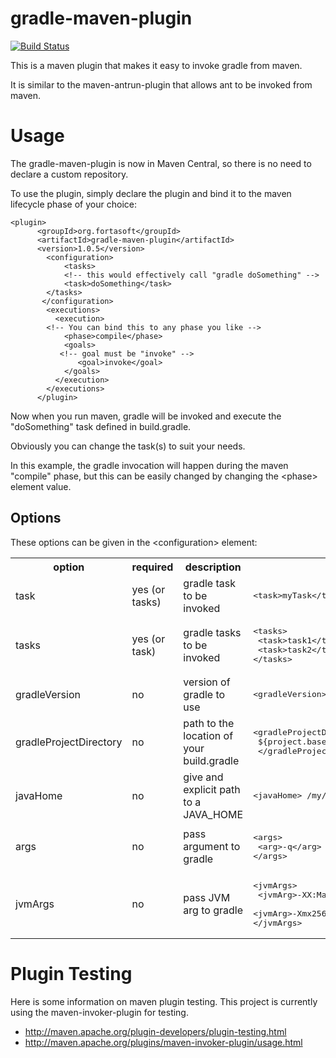 # gradle-maven-plugin

[![Build Status](https://secure.travis-ci.org/if6was9/gradle-maven-plugin.png?branch=master)](http://travis-ci.org/if6was9/gradle-maven-plugin)


This is a maven plugin that makes it easy to invoke gradle from maven.  

It is similar to the maven-antrun-plugin that allows ant to be invoked from maven. 

# Usage

The gradle-maven-plugin is now in Maven Central, so there is no need to declare a custom repository.

To use the plugin, simply declare the plugin and bind it to the maven lifecycle phase of your choice:

```
<plugin>
      <groupId>org.fortasoft</groupId>
      <artifactId>gradle-maven-plugin</artifactId>
      <version>1.0.5</version>
        <configuration>
        	<tasks>
			<!-- this would effectively call "gradle doSomething" -->
			<task>doSomething</task>
		</tasks>
       </configuration>
        <executions>
          <execution>
	    <!-- You can bind this to any phase you like -->
            <phase>compile</phase>
            <goals>
	       <!-- goal must be "invoke" -->
               <goal>invoke</goal>
            </goals>
          </execution>
        </executions>
      </plugin>
```

Now when you run maven, gradle will be invoked and execute the "doSomething" task defined in build.gradle.

Obviously you can change the task(s) to suit your needs.

In this example, the gradle invocation will happen during the maven "compile" phase, but this can be easily changed by changing
the &lt;phase&gt; element value.

## Options
These options can be given in the &lt;configuration&gt; element:

<table>
<tr><th>option</th><th>required</th><th>description</th><th>example</th></tr>

<tr><td>task</td><td>yes (or tasks) </td><td>gradle task to be invoked</td><td><pre>&lt;task&gt;myTask&lt;/task&gt;</pre> </td></tr>
<tr><td>tasks</td><td>yes (or task) </td><td>gradle tasks to be invoked</td><td><pre>&lt;tasks&gt;<br> &lt;task&gt;task1&lt;/task&gt;<br/> &lt;task&gt;task2&lt;/task&gt; <br/>&lt;/tasks&gt;</pre></td></tr>
<tr><td>gradleVersion</td><td>no</td><td>version of gradle to use</td><td><pre>&lt;gradleVersion&gt;1.6&lt;/gradleVersion&gt;</pre></td></tr>
<tr><td>gradleProjectDirectory</td><td>no</td><td>path to the location of your build.gradle</td><td><pre>&lt;gradleProjectDirectory&gt;<br /> ${project.basedir}/another/path<br/> &lt;/gradleProjectDirectory&gt;</pre></td></tr>
<tr><td>javaHome</td><td>no</td><td>give and explicit path to a JAVA_HOME</td><td><pre>&lt;javaHome&gt; /my/path/to/jdk &lt;/javaHome&gt;</td></pre></tr>
<tr><td>args</td><td>no</td><td>pass argument to gradle</td><td><pre>&lt;args&gt;<br> &lt;arg&gt;-q&lt;/arg&gt; <br/>&lt;/args&gt;</td></pre></tr>
<tr><td>jvmArgs</td><td>no</td><td>pass JVM arg to gradle</td><td><pre>&lt;jvmArgs&gt;<br/> &lt;jvmArg&gt;-XX:MaxPermSize=128m&lt;/jvmArg&gt;<br/> 
&lt;jvmArg&gt;-Xmx256m&lt;/jvmArg&gt; <br/>&lt;/jvmArgs&gt;</pre></td></tr>
</table>

# Plugin Testing

Here is some information on maven plugin testing.  This project is currently using the maven-invoker-plugin for testing.

* http://maven.apache.org/plugin-developers/plugin-testing.html
* http://maven.apache.org/plugins/maven-invoker-plugin/usage.html
